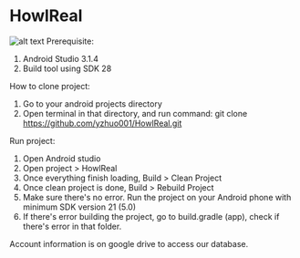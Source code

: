 # HowlReal
![alt text](https://raw.githubusercontent.com/yzhuo001/HowlReal/blob/master/app/src/main/ic_launcher-web.png)
Prerequisite:
1) Android Studio 3.1.4
2) Build tool using SDK 28


How to clone project:
1) Go to your android projects directory
2) Open terminal in that directory, and run command:
        git clone https://github.com/yzhuo001/HowlReal.git

Run project:
1) Open Android studio
2) Open project > HowlReal
3) Once everything finish loading, 
    Build > Clean Project
4) Once clean project is done,
    Build > Rebuild Project
5) Make sure there's no error. 
   Run the project on your Android phone with minimum SDK version 21 (5.0)
6) If there's error building the project, go to build.gradle (app), check if there's error in that folder.


Account information is on google drive to access our database.

